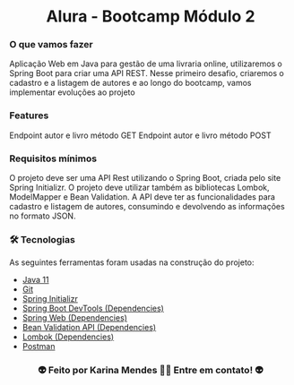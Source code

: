 <h1 align="center">
    Alura - Bootcamp Módulo 2  
</h1> 


### O que vamos fazer

Aplicação Web em Java para gestão de uma livraria online, utilizaremos o Spring Boot para criar uma API REST.
Nesse primeiro desafio, criaremos o cadastro e a listagem de autores e ao longo do bootcamp, vamos implementar evoluções ao projeto


### Features

 Endpoint autor e livro método GET
 Endpoint autor e livro método POST


### Requisitos mínimos

O projeto deve ser uma API Rest utilizando o Spring Boot, criada pelo site Spring Initializr.
O projeto deve utilizar também as bibliotecas Lombok, ModelMapper e Bean Validation.
A API deve ter as funcionalidades para cadastro e listagem de autores, consumindo e devolvendo as informações no formato JSON.



### 🛠 Tecnologias

As seguintes ferramentas foram usadas na construção do projeto:

- [Java 11](https://www.oracle.com/java/technologies/downloads/#java11)
- [Git](https://git-scm.com)
- [Spring Initializr](https://start.spring.io/)
- [Spring Boot DevTools (Dependencies)](https://mvnrepository.com/artifact/org.springframework.boot/spring-boot-devtools)
- [Spring Web (Dependencies)](https://mvnrepository.com/artifact/org.springframework/spring-web)
- [Bean Validation API (Dependencies)](https://mvnrepository.com/artifact/javax.validation/validation-api)
- [Lombok (Dependencies)](https://projectlombok.org/setup/maven)
- [Postman](https://www.postman.com/downloads/)



 <h3 align="center"> 👽 Feito por Karina Mendes 👋🏽 Entre em contato!  👽 </h3> 
